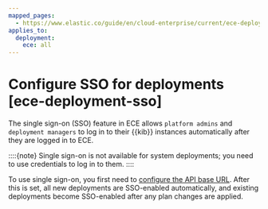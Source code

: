 ```yaml
---
mapped_pages:
  - https://www.elastic.co/guide/en/cloud-enterprise/current/ece-deployment-sso.html
applies_to:
  deployment:
    ece: all
---
```


# Configure SSO for deployments [ece-deployment-sso]

The single sign-on (SSO) feature in ECE allows `platform admins` and `deployment managers` to log in to their {{kib}} instances automatically after they are logged in to ECE.

::::{note} 
Single sign-on is not available for system deployments; you need to use credentials to log in to them.
::::


To use single sign-on, you first need to [configure the API base URL](/deploy-manage/deploy/cloud-enterprise/change-ece-api-url.md). After this is set, all new deployments are SSO-enabled automatically, and existing deployments become SSO-enabled after any plan changes are applied.

